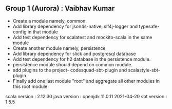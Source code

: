 ## Group 1 (Aurora) : Vaibhav Kumar

- Create a module namely, common.
- Add library dependency for json4s-native, slf4j-logger and typesafe-config in that module
- Add test dependency for scalatest and mockito-scala in the same module
- Create another module namely, persistence
- Add library dependency for slick and postgresql database
- Add test dependency for h2 database in the persistence module.
- persistence module should depend on common module.
- add plugins to the project- codesquad-sbt-plugin and scalastyle-sbt-plugin
- Finally add one last module "root" and aggregate all other modules in this root module

scala version : 2.12.30 
java version : openjdk 11.0.11 2021-04-20
sbt version : 1.5.5
